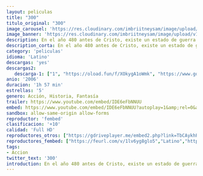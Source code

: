 ```yaml
---
layout: peliculas
title: "300"
titulo_original: "300"
image_carousel: 'https://res.cloudinary.com/imbriitneysam/image/upload/v1546629727/300-poster-min.jpg'
image_banner: 'https://res.cloudinary.com/imbriitneysam/image/upload/v1546629729/300-banner-min.jpg'
description: En el año 480 antes de Cristo, existe un estado de guerra entre Persia, dirigida por el rey Jerjes, y Grecia. En la batalla de la Termópilas, Leonidas, rey de la ciudad griega de Esparta, encabeza a sus 300 bravos soldados en contra del numeroso ejército persa. A pesar de que la muerte aguarda a los espartanos, su sacrificio inspira a toda Grecia para unirla en contra de su enemigo común.
description_corta: En el año 480 antes de Cristo, existe un estado de guerra entre Persia, dirigida por el rey Jerjes, y Grecia. En la batalla de la Termópilas, Leonidas, rey de la ciudad griega de Esparta, encabeza a sus 300 bravos soldados en..
category: 'peliculas'
idioma: 'Latino'
descargas: 'yes'
descargas2:
   descarga-1: ["1", "https://oload.fun/f/XOkygA1oWmk", "https://www.google.com/s2/favicons?domain=openload.co","OpenLoad","https://res.cloudinary.com/imbriitneysam/image/upload/v1541473684/mexico.png", "Latino", "Full HD"]
anio: '2006'
duracion: '1h 57 min'
estrellas: '5'
genero: Acción, Historia, Fantasía
trailer: https://www.youtube.com/embed/IDE6eFbNNUU
embed: https://www.youtube.com/embed/IDE6eFbNNUU?autoplay=1&amp;rel=0&amp;hd=1&border=0&wmode=opaque&enablejsapi=1&modestbranding=1&controls=1&showinfo=0
sandbox: allow-same-origin allow-forms
reproductor: 'fembed'
clasificacion: '+10'
calidad: 'Full HD'
reproductores_otros: ["https://gdriveplayer.me/embed2.php?link=TbCAykhPdXkYj3kr6bxmeAZ2zgc60vnNxYHPxOONcaMrWzokDiDQ9aP%252ByDChNjupmtNJQVTkftnGIP1ZrmlmdFvVEWq9piVHW9aoz5q9RYlKY895S12H%252B8ThyrDwkqKMo23F%252Bpq4bVvPkwemFK3djuB1HYVD07Sw6SJlEA3wW3tOuvB%252FfKA2jzmEviOqJVzgiS%252BMMHSV%252F%252BYI5bPCb1%252BN0a","Latino","https://movcloud.net/embed/mh-M1eA5KCp2","Latino","https://mstream.website/ney8d8ec08w6","Latino"]
reproductores_fembed: ["https://feurl.com/v/1lv6yg8glo5","Latino","https://feurl.com/v/5dw27cd73m5e3gz","Latino"]
tags:
- Accion
twitter_text: '300'
introduction: En el año 480 antes de Cristo, existe un estado de guerra entre Persia, dirigida por el rey Jerjes, y Grecia. En la batalla de la Termópilas, Leonidas, rey de la ciudad griega de Esparta, encabeza a sus 300 bravos soldados en...
---
```












